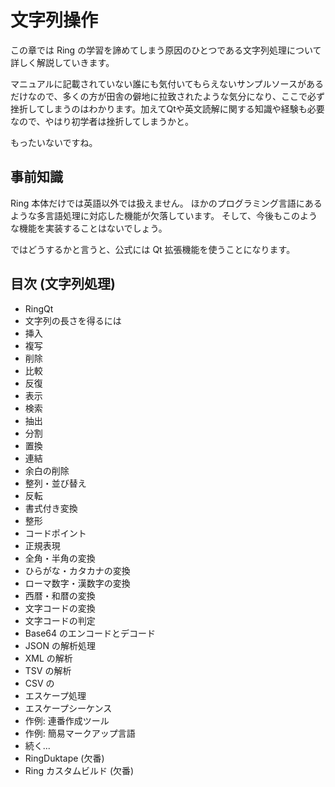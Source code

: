 # 文字列操作

この章では Ring の学習を諦めてしまう原因のひとつである文字列処理について詳しく解説していきます。

マニュアルに記載されていない誰にも気付いてもらえないサンプルソースがあるだけなので、多くの方が田舎の僻地に拉致されたような気分になり、ここで必ず挫折してしまうのはわかります。加えてQtや英文読解に関する知識や経験も必要なので、やはり初学者は挫折してしまうかと。

もったいないですね。

## 事前知識

Ring 本体だけでは英語以外では扱えません。
ほかのプログラミング言語にあるような多言語処理に対応した機能が欠落しています。
そして、今後もこのような機能を実装することはないでしょう。

ではどうするかと言うと、公式には Qt 拡張機能を使うことになります。

## 目次 (文字列処理)

* RingQt
 * 文字列の長さを得るには
 * 挿入
 * 複写
 * 削除
 * 比較
 * 反復
 * 表示
 * 検索
 * 抽出
 * 分割
 * 置換
 * 連結
 * 余白の削除
 * 整列・並び替え
 * 反転
 * 書式付き変換
 * 整形
 * コードポイント
 * 正規表現
 * 全角・半角の変換
 * ひらがな・カタカナの変換
 * ローマ数字・漢数字の変換
 * 西暦・和暦の変換
 * 文字コードの変換
 * 文字コードの判定
 * Base64 のエンコードとデコード
 * JSON の解析処理
 * XML の解析
 * TSV の解析
 * CSV の
 * エスケープ処理
 * エスケープシーケンス
 * 作例: 連番作成ツール
 * 作例: 簡易マークアップ言語
 * 続く...
* RingDuktape (欠番)
* Ring カスタムビルド (欠番)
